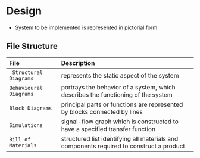# Design

* System to be implemented is represented in pictorial form
## File Structure
| File  | Description                                    |              
|:------- |:---------------------------------------------- |
| ` Structural Diagrams`  |  represents the static aspect of the system                               |                     
| `Behavioural Diagrams`   | portrays the behavior of a system, which describes the functioning of the system |
| `Block Diagrams`  | principal parts or functions are represented by blocks connected by lines |
| `Simulations` | signal-flow graph which is constructed to have a specified transfer function  |
| `Bill of Materials` | structured list identifying all materials and components required to construct a product |
